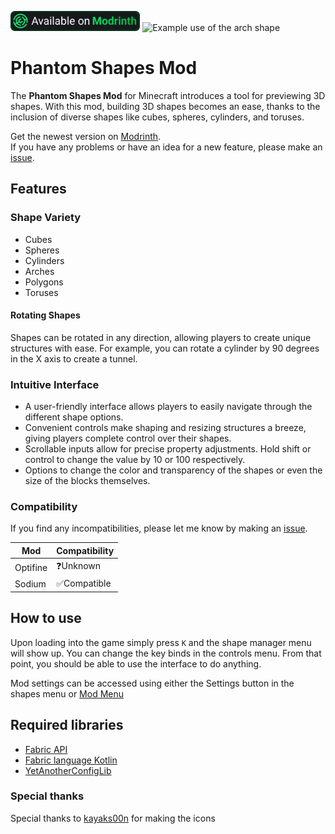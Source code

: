 <a href="https://modrinth.com/mod/phantomshapes"><img src="https://raw.githubusercontent.com/Suiranoil/badges/main/assets/minecraft/platform/modrinth/mini/badge.svg" alt="Modrinth" height="32"></a>
![Example use of the arch shape](https://cdn.modrinth.com/data/TLvlCunx/images/02e31b8b5dc5b52f8fe67b268de6b24dbe03d8a1.webp)

# Phantom Shapes Mod

The **Phantom Shapes Mod** for Minecraft introduces a tool for previewing 3D shapes.
With this mod, building 3D shapes becomes an ease, thanks to the inclusion of diverse shapes like cubes, spheres,
cylinders, and toruses.

Get the newest version on [Modrinth](https://modrinth.com/mod/phantomshapes).  
If you have any problems or have an idea for a new feature, please make
an [issue](https://github.com/UltimateDoge5/PhantomShapes/issues).

## Features

### Shape Variety

- Cubes
- Spheres
- Cylinders
- Arches
- Polygons
- Toruses

#### Rotating Shapes

Shapes can be rotated in any direction, allowing players to create unique structures with ease.
For example, you can rotate a cylinder by 90 degrees in the X axis to create a tunnel.

### Intuitive Interface

- A user-friendly interface allows players to easily navigate through the different shape options.
- Convenient controls make shaping and resizing structures a breeze, giving players complete control over their shapes.
- Scrollable inputs allow for precise property adjustments. Hold shift or control to change the value by 10 or 100
  respectively.
- Options to change the color and transparency of the shapes or even the size of the blocks themselves.

### Compatibility

If you find any incompatibilities, please let me know by making
an [issue](https://github.com/UltimateDoge5/PhantomShapes/issues).

| Mod      | Compatibility |
|----------|---------------|
| Optifine | ❓Unknown      |
| Sodium   | ✅Compatible   |

## How to use

Upon loading into the game simply press `K` and the shape manager menu will show up.
You can change the key binds in the controls menu.
From that point, you should be able to use the interface to do anything.

Mod settings can be accessed using either the Settings button in the shapes menu
or [Mod Menu](https://modrinth.com/mod/modmenu)

## Required libraries

- [Fabric API](https://modrinth.com/mod/fabric-api)
- [Fabric language Kotlin](https://modrinth.com/mod/fabric-language-kotlin)
- [YetAnotherConfigLib](https://modrinth.com/mod/yacl)

### Special thanks

Special thanks to [kayaks00n](https://www.tumblr.com/kayaks00n) for making the icons